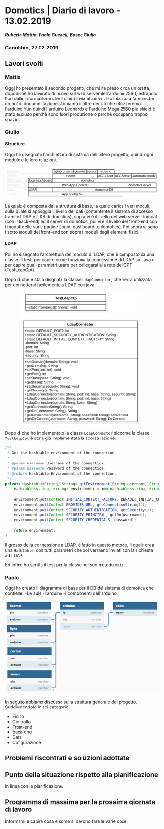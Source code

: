 # Domotics | Diario di lavoro - 13.02.2019

##### Ruberto Mattia, Paolo Guebeli, Bosco Giulio

### Canobbio, 27.02.2019

## Lavori svolti

### Mattia

Oggi ho presentato il secondo progetto, che mi he preso circa un'oretta, dopodichè ho lavorato di nuovo sul web server dell'arduino 2560, estrapolo l'url dalle informazione che il client invia al server. Ho iniziato a fare anche un po' di documentazione. Abbiamo inoltre deciso che utilizzeremo l'arduino Yun quindi l'arduino Leonardo e l'arduino Mega 2560 più shield è stato escluso perchè sono fuori produzione o perchè occupano troppo spazio.

### Giulio

#### Structure

Oggi ho disegnato l'archiettura di sistema dell'intero progetto, quindi ogni modulo e le loro
relazioni.

![archiettura sistema](../doc/img/full_system_architetture.png)

La quale &egrave; composta dalla struttura di base, la quale carica i vari moduli, sulla quale si
appoggia il livello dei dati (contentente il sistema di accesso tramite LDAP e il DB di domotics),
sopra vi &egrave; il livello del web server Tomcat (con il back-end) ed il server di domotics,
poi vi &egrave; il livello del front-end con i moduli delle varie pagine (login, dashboard, e
domotics). Poi sopra vi sono i sotto moduli del front-end con sopra i moduli degli elementi fisici.

#### LDAP

Poi ho disegnato l'archiettura del modulo di LDAP, che &egrave; composto da una classe di test, per
capire come funziona la connessione di LDAP su Java e per capire quali parametri usare
per collegarsi alla rete del CPT (TestLdapCpt).

Dopo di che &egrave; stata disgnata la classe `LdapConnector`, che verr&agrave; utilizzata per
connettersi facilemente a LDAP con java.

<p style="text-align:center">
    <img src="../doc/img/ldap/uml.png" style="width:400px">
</p>

Dopo di che ho implementato la classe `LdapConnector` siccome la classe `TestLdapCpt` &egrave; stata
gi&agrave; implementata la scorsa lezione.

```java
/**
 * Get the hashtable environment of the connection.
 *
 * @param username Username of the connection.
 * @param password Password of the connection.
 * @return Hashtable Environment of the connection.
 */
private Hashtable<String, String> getEnvironment(String username, String password) {
    Hashtable<String, String> environment = new Hashtable<String, String>();

    environment.put(Context.INITIAL_CONTEXT_FACTORY, DEFAULT_INITIAL_CONTEXT_FACTORY);
    environment.put(Context.PROVIDER_URL, getConnectionString());
    environment.put(Context.SECURITY_AUTHENTICATION, getSecurity());
    environment.put(Context.SECURITY_PRINCIPAL, getDn(username));
    environment.put(Context.SECURITY_CREDENTIALS, password);

    return environment;
}
```

Il grosso della connessione a LDAP, &egrave; fatto in questo metodo, il quale crea una `Hashtable`,
con tutti parametri che poi verranno inviati con la richiesta ad LDAP.

Ed infine ho scritto il test per la classe nel suo metodo `main`.

### Paolo

Oggi ho creato il diagramma di base per il DB del sistema di domotica che contiene:
-Le aule
-I arduino
-I componenti dell'arduino

![DB diagram](../doc/img/db/DbDiagram.PNG "DB diagram")

In seguito abbiamo discusso sulla struttura generale del progetto.
Suddividendolo in sei categorie:
- Fisico
- Controllo
- Front-end
- Back-end
- Data
- Cofigurazione


##  Problemi riscontrati e soluzioni adottate


##  Punto della situazione rispetto alla pianificazione
In linea con la pianificazione.


## Programma di massima per la prossima giornata di lavoro
Informarsi e capire cosa e come si devono fare le varie cose.
